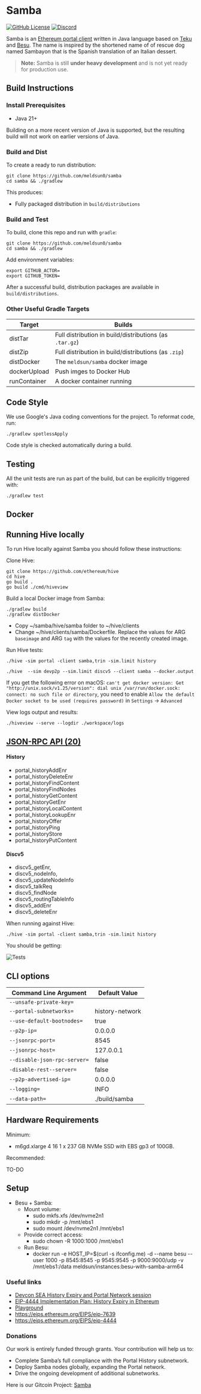 # Samba

[![GitHub License](https://img.shields.io/badge/license-Apache%202.0-blue?style=flat-square)]()
[![Discord](https://img.shields.io/badge/Chat-on%20Discord-%235865F2?logo=discord&logoColor=white)](https://discord.com/channels/890617081744220180/1301231225276465152)


Samba is an [Ethereum portal client](https://github.com/ethereum/portal-network-specs) written in Java language based
on [Teku](https://github.com/Consensys/teku) and [Besu](https://github.com/hyperledger/besu).
The name is inspired by the shortened name of of rescue dog named Sambayon that is the Spanish translation of an Italian dessert.

> **Note:** Samba is still **under heavy development** and is not yet ready for production use.

## Build Instructions

### Install Prerequisites

* Java 21+

Building on a more recent version of Java is supported, but the resulting build will not work on earlier versions of Java.


### Build and Dist

To create a ready to run distribution:

```shell script
git clone https://github.com/meldsun0/samba
cd samba && ./gradlew

```

This produces:
- Fully packaged distribution in `build/distributions`
### Build and Test

To build, clone this repo and run with `gradle`:

```shell script
git clone https://github.com/meldsun0/samba
cd samba && ./gradlew

```
Add environment variables:

```shell script
export GITHUB_ACTOR=
export GITHUB_TOKEN=

```

After a successful build, distribution packages are available in `build/distributions`.

### Other Useful Gradle Targets

| Target       | Builds                                                  |
|--------------|---------------------------------------------------------|
| distTar      | Full distribution in build/distributions (as `.tar.gz`) |
| distZip      | Full distribution in build/distributions (as `.zip`)    |
| distDocker   | The `meldsun/samba` docker image                        |
| dockerUpload | Push imges to Docker Hub                                |
| runContainer | A docker container running                              |

## Code Style

We use Google's Java coding conventions for the project. To reformat code, run:

```shell script
./gradlew spotlessApply
```

Code style is checked automatically during a build.

## Testing

All the unit tests are run as part of the build, but can be explicitly triggered with:

```shell script
./gradlew test
```

## Docker

## Running Hive locally

To run Hive locally against Samba you should follow these instructions: 

Clone Hive:
```shell script
git clone https://github.com/ethereum/hive
cd hive
go build .
go build ./cmd/hiveview  
```

Build a local Docker image from Samba:
```shell script
./gradlew build         
./gradlew distDocker  
```

* Copy ~/samba/hive/samba folder to ~/hive/clients
* Change ~/hive/clients/samba/Dockerfile. Replace the values for ARG `baseimage` and ARG `tag` with the values for the recently created image. 

Run Hive tests:
```shell script
./hive -sim portal -client samba,trin -sim.limit history 
```

```shell script
./hive  --sim devp2p --sim.limit discv5 --client samba --docker.output 
```

If you get the following error on macOS: `can't get docker version: Get "http://unix.sock/v1.25/version": dial unix /var/run/docker.sock: connect: no such file or directory`, you 
need to enable `Allow the default Docker socket to be used (requires password)` in `Settings` -> `Advanced`

View logs output and results:
```shell script
./hiveview --serve --logdir ./workspace/logs
```
## [JSON-RPC API (20)](https://samba-portal-node.postman.co/workspace/Samba-Portal-Node-Workspace~8bf54719-5e6d-4476-8b33-6434dc57d833/request/33150235-eb63c4bf-82ff-477e-a17d-616657e9cdbc?action=share&creator=33150235&ctx=documentation&active-environment=33150235-5c222146-bd60-431b-bb15-f3f9dc8fc9cc)

#### History
- portal_historyAddEnr
- portal_historyDeleteEnr
- portal_historyFindContent
- portal_historyFindNodes
- portal_historyGetContent
- portal_historyGetEnr
- portal_historyLocalContent
- portal_historyLookupEnr
- portal_historyOffer
- portal_historyPing
- portal_historyStore
- portal_historyPutContent

#### Discv5
- discv5_getEnr,
- discv5_nodeInfo, 
- discv5_updateNodeInfo
- discv5_talkReq
- discv5_findNode
- discv5_routingTableInfo
- discv5_addEnr
- discv5_deleteEnr

When running against Hive:
```shell script
./hive -sim portal -client samba,trin -sim.limit history
```
You should be getting: 

![Tests](https://github.com/user-attachments/assets/9c812ad3-cd17-4abc-9f29-70991a80a71a)

## CLI options

| Command Line Argument        | Default Value   |
|------------------------------|-----------------|
| `--unsafe-private-key=`      |                 |
| `--portal-subnetworks=`      | history-network |
| `--use-default-bootnodes=`   | true            |
| `--p2p-ip=`                  | 0.0.0.0         |
| `--jsonrpc-port=`            | 8545            |
| `--jsonrpc-host=`            | 127.0.0.1       |
| `--disable-json-rpc-server=` | false           |
| `-disable-rest--server=`     | false           |
| `--p2p-advertised-ip=`       | 0.0.0.0         |
| `--logging=`                 | INFO            |
| `--data-path=`               | ./build/samba            |




## Hardware Requirements

Minimum:
- m6gd.xlarge	4	16	1 x 237 GB	NVMe SSD  with EBS gp3 of 100GB.

Recommended:

TO-DO

## Setup

- Besu  + Samba:
  - Mount volume:
    - sudo mkfs.xfs /dev/nvme2n1
    - sudo mkdir -p /mnt/ebs1
    - sudo mount /dev/nvme2n1 /mnt/ebs1
  - Provide correct access:
    - sudo chown -R 1000:1000 /mnt/ebs1
  - Run Besu:
    - docker run -e HOST_IP=$(curl -s ifconfig.me) -d --name besu --user 1000 -p 8545:8545 -p 9545:9545 -p 9000:9000/udp -v /mnt/ebs1:/data  meldsun/instances:besu-with-samba-arm64 

### Useful links
* [Devcon SEA History Expiry and Portal Network session](https://notes.ethereum.org/_XVO7jmXTGOwZmhR5-3T9Q)
* [EIP-4444 Implementation Plan: History Expiry in Ethereum](https://hackmd.io/Dobc38YVQ1qmbbyI6LcFqA)
* [Playground](https://playground.open-rpc.org/?schemaUrl=https://raw.githubusercontent.com/ethereum/portal-network-specs/assembled-spec/jsonrpc/openrpc.json)
* https://eips.ethereum.org/EIPS/eip-7639
* https://eips.ethereum.org/EIPS/eip-4444

### Donations
Our work is entirely funded through grants.
Your contribution will help us to:

* Complete Samba’s full compliance with the Portal History subnetwork.
* Deploy Samba nodes globally, expanding the Portal network.
* Drive the ongoing development of additional subnetworks.


Here is our Gitcoin Project: [Samba](https://explorer.gitcoin.co/#/projects/0x686ab86d2f92275ae09e2034c56c81b3373a058d868c64c837f8df1540baa001)
